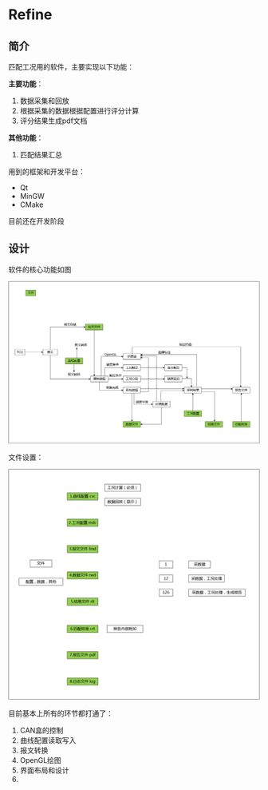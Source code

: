 # Refine

## 简介

匹配工况用的软件，主要实现以下功能：

**主要功能**：

1. 数据采集和回放
2. 根据采集的数据根据配置进行评分计算
3. 评分结果生成pdf文档

**其他功能**：

1. 匹配结果汇总

用到的框架和开发平台：

- Qt
- MinGW
- CMake

目前还在开发阶段

## 设计

软件的核心功能如图



![1536198635842](assets/1536198635842.png)

文件设置：

![1536199002719](assets/1536199002719.png)

目前基本上所有的环节都打通了：

1. CAN盒的控制
2. 曲线配置读取写入
3. 报文转换
4. OpenGL绘图
5. 界面布局和设计
6. 